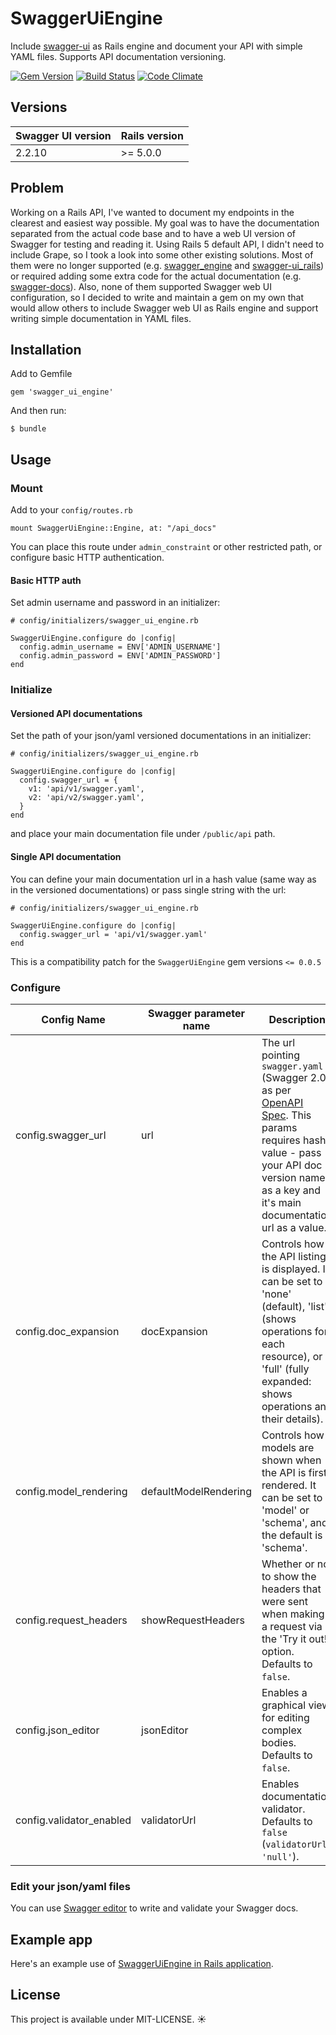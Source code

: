 # SwaggerUiEngine

Include [swagger-ui](https://github.com/swagger-api/swagger-ui) as Rails engine and document your API with simple YAML files. Supports API documentation versioning.

[![Gem Version](https://badge.fury.io/rb/swagger_ui_engine.svg)](https://badge.fury.io/rb/swagger_ui_engine) [![Build Status](https://travis-ci.org/ZuzannaSt/swagger_ui_engine.svg?branch=master)](https://travis-ci.org/ZuzannaSt/swagger_ui_engine) [![Code Climate](https://codeclimate.com/github/ZuzannaSt/swagger_ui_engine/badges/gpa.svg)](https://codeclimate.com/github/ZuzannaSt/swagger_ui_engine)

## Versions

Swagger UI version | Rails version
------------------ | ----------------
2.2.10             | >= 5.0.0

## Problem

Working on a Rails API, I've wanted to document my endpoints in the clearest and easiest way possible. My goal was to have the documentation separated from the actual code base and to have a web UI version of Swagger for testing and reading it. Using Rails 5 default API, I didn't need to include Grape, so I took a look into some other existing solutions. Most of them were no longer supported (e.g. [swagger_engine](https://github.com/batdevis/swagger_engine) and [swagger-ui_rails](https://github.com/d4be4st/swagger-ui_rails)) or required adding some extra code for the actual documentation (e.g. [swagger-docs](https://github.com/richhollis/swagger-docs)). Also, none of them supported Swagger web UI configuration, so I decided to write and maintain a gem on my own that would allow others to include Swagger web UI as Rails engine and support writing simple documentation in YAML files.

## Installation

Add to Gemfile

```
gem 'swagger_ui_engine'
```

And then run:

```
$ bundle
```

## Usage

### Mount

Add to your `config/routes.rb`

```
mount SwaggerUiEngine::Engine, at: "/api_docs"
```

You can place this route under `admin_constraint` or other restricted path, or configure basic HTTP authentication.

#### Basic HTTP auth

Set admin username and password in an initializer:

```
# config/initializers/swagger_ui_engine.rb

SwaggerUiEngine.configure do |config|
  config.admin_username = ENV['ADMIN_USERNAME']
  config.admin_password = ENV['ADMIN_PASSWORD']
end
```

### Initialize

#### Versioned API documentations

Set the path of your json/yaml versioned documentations in an initializer:

```
# config/initializers/swagger_ui_engine.rb

SwaggerUiEngine.configure do |config|
  config.swagger_url = {
    v1: 'api/v1/swagger.yaml',
    v2: 'api/v2/swagger.yaml',
  }
end
```

and place your main documentation file under `/public/api` path.

#### Single API documentation

You can define your main documentation url in a hash value (same way as in the versioned documentations) or pass single string with the url:

```
# config/initializers/swagger_ui_engine.rb

SwaggerUiEngine.configure do |config|
  config.swagger_url = 'api/v1/swagger.yaml'
end
```

This is a compatibility patch for the `SwaggerUiEngine` gem versions `<= 0.0.5`

### Configure
Config Name | Swagger parameter name | Description
--- | --- | ---
config.swagger_url | url | The url pointing `swagger.yaml` (Swagger 2.0) as per [OpenAPI Spec](https://github.com/OAI/OpenAPI-Specification/). This params requires hash value - pass your API doc version name as a key and it's main documentation url as a value.
config.doc_expansion | docExpansion | Controls how the API listing is displayed. It can be set to 'none' (default), 'list' (shows operations for each resource), or 'full' (fully expanded: shows operations and their details).
config.model_rendering | defaultModelRendering | Controls how models are shown when the API is first rendered. It can be set to 'model' or 'schema', and the default is 'schema'.
config.request_headers | showRequestHeaders | Whether or not to show the headers that were sent when making a request via the 'Try it out!' option. Defaults to `false`.
config.json_editor | jsonEditor | Enables a graphical view for editing complex bodies.  Defaults to `false`.
config.validator_enabled | validatorUrl | Enables documentation validator.  Defaults to `false` (`validatorUrl: 'null'`).

### Edit your json/yaml files

You can use [Swagger editor](https://github.com/swagger-api/swagger-editor) to write and validate your Swagger docs.

## Example app

Here's an example use of [SwaggerUiEngine in Rails application](https://github.com/ZuzannaSt/swagger_ui_engine_example).

## License

This project is available under MIT-LICENSE. :sunny:
